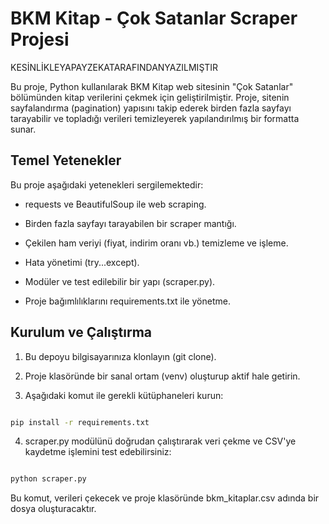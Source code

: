 # BKM Kitap - Çok Satanlar Scraper Projesi

KESİNLİKLEYAPAYZEKATARAFINDANYAZILMIŞTIR

Bu proje, Python kullanılarak BKM Kitap web sitesinin "Çok Satanlar" bölümünden kitap verilerini çekmek için geliştirilmiştir. Proje, sitenin sayfalandırma (pagination) yapısını takip ederek birden fazla sayfayı tarayabilir ve topladığı verileri temizleyerek yapılandırılmış bir formatta sunar.

## Temel Yetenekler

Bu proje aşağıdaki yetenekleri sergilemektedir:

- requests ve BeautifulSoup ile web scraping.

- Birden fazla sayfayı tarayabilen bir scraper mantığı.

- Çekilen ham veriyi (fiyat, indirim oranı vb.) temizleme ve işleme.

- Hata yönetimi (try...except).

- Modüler ve test edilebilir bir yapı (scraper.py).

- Proje bağımlılıklarını requirements.txt ile yönetme.

## Kurulum ve Çalıştırma

1. Bu depoyu bilgisayarınıza klonlayın (git clone).

2. Proje klasöründe bir sanal ortam (venv) oluşturup aktif hale getirin.

3. Aşağıdaki komut ile gerekli kütüphaneleri kurun:

  ```bash

  pip install -r requirements.txt

  ```

4. scraper.py modülünü doğrudan çalıştırarak veri çekme ve CSV'ye kaydetme işlemini test edebilirsiniz:

  ```bash

  python scraper.py

  ```

  Bu komut, verileri çekecek ve proje klasöründe bkm\_kitaplar.csv adında bir dosya oluşturacaktır.
